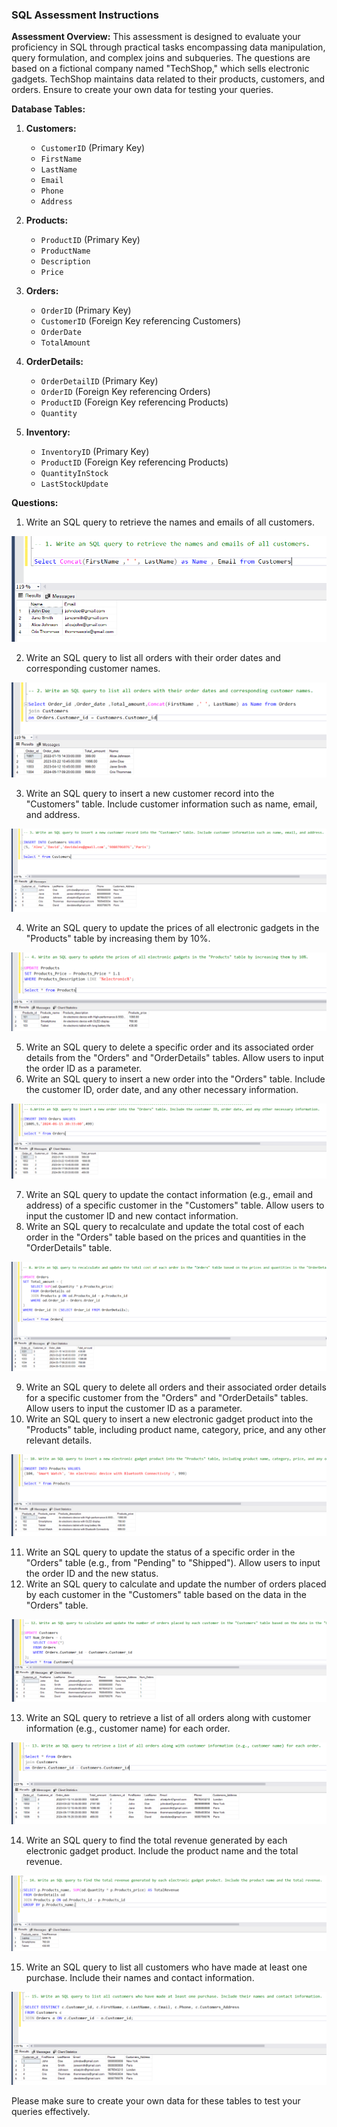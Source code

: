 ### SQL Assessment Instructions

**Assessment Overview:**
This assessment is designed to evaluate your proficiency in SQL through practical tasks encompassing data manipulation, query formulation, and complex joins and subqueries. The questions are based on a fictional company named "TechShop," which sells electronic gadgets. TechShop maintains data related to their products, customers, and orders. Ensure to create your own data for testing your queries.

**Database Tables:**

1. **Customers:**

   - `CustomerID` (Primary Key)
   - `FirstName`
   - `LastName`
   - `Email`
   - `Phone`
   - `Address`

2. **Products:**

   - `ProductID` (Primary Key)
   - `ProductName`
   - `Description`
   - `Price`

3. **Orders:**

   - `OrderID` (Primary Key)
   - `CustomerID` (Foreign Key referencing Customers)
   - `OrderDate`
   - `TotalAmount`

4. **OrderDetails:**

   - `OrderDetailID` (Primary Key)
   - `OrderID` (Foreign Key referencing Orders)
   - `ProductID` (Foreign Key referencing Products)
   - `Quantity`

5. **Inventory:**
   - `InventoryID` (Primary Key)
   - `ProductID` (Foreign Key referencing Products)
   - `QuantityInStock`
   - `LastStockUpdate`

**Questions:**

1. Write an SQL query to retrieve the names and emails of all customers.

![1](image.png)

2. Write an SQL query to list all orders with their order dates and corresponding customer names.

![2](image-1.png)

3. Write an SQL query to insert a new customer record into the "Customers" table. Include customer information such as name, email, and address.

![3](image-2.png)

4. Write an SQL query to update the prices of all electronic gadgets in the "Products" table by increasing them by 10%.

![4](image-3.png)

5. Write an SQL query to delete a specific order and its associated order details from the "Orders" and "OrderDetails" tables. Allow users to input the order ID as a parameter.
6. Write an SQL query to insert a new order into the "Orders" table. Include the customer ID, order date, and any other necessary information.

![5](image-4.png)

7. Write an SQL query to update the contact information (e.g., email and address) of a specific customer in the "Customers" table. Allow users to input the customer ID and new contact information.
8. Write an SQL query to recalculate and update the total cost of each order in the "Orders" table based on the prices and quantities in the "OrderDetails" table.

![8](image-5.png)

9. Write an SQL query to delete all orders and their associated order details for a specific customer from the "Orders" and "OrderDetails" tables. Allow users to input the customer ID as a parameter.
10. Write an SQL query to insert a new electronic gadget product into the "Products" table, including product name, category, price, and any other relevant details.

![10](image-6.png)

11. Write an SQL query to update the status of a specific order in the "Orders" table (e.g., from "Pending" to "Shipped"). Allow users to input the order ID and the new status.
12. Write an SQL query to calculate and update the number of orders placed by each customer in the "Customers" table based on the data in the "Orders" table.

![12](image-10.png)

13. Write an SQL query to retrieve a list of all orders along with customer information (e.g., customer name) for each order.

![13](image-7.png)

14. Write an SQL query to find the total revenue generated by each electronic gadget product. Include the product name and the total revenue.

![14](image-8.png)

15. Write an SQL query to list all customers who have made at least one purchase. Include their names and contact information.

![15](image-9.png)

Please make sure to create your own data for these tables to test your queries effectively.
